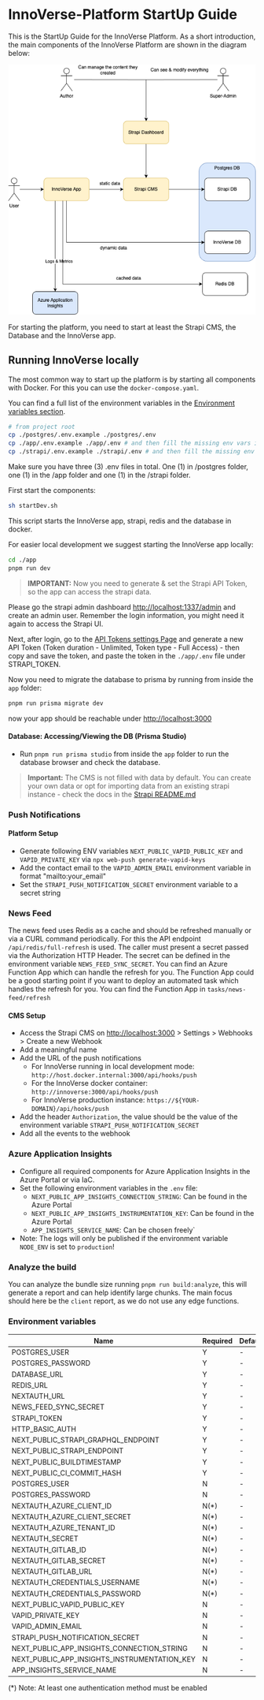 # InnoVerse-Platform StartUp Guide

This is the StartUp Guide for the InnoVerse Platform.
As a short introduction, the main components of the InnoVerse Platform are shown in the diagram below:

![arch](../innoplatform.png)

For starting the platform, you need to start at least the Strapi CMS, the Database and the InnoVerse app.

## Running InnoVerse locally

The most common way to start up the platform is by starting all components with Docker.
For this you can use the `docker-compose.yaml`.

You can find a full list of the environment variables in the [Environment variables section](#environment-variables).

```bash
# from project root
cp ./postgres/.env.example ./postgres/.env
cp ./app/.env.example ./app/.env # and then fill the missing env vars in /app
cp ./strapi/.env.example ./strapi/.env # and then fill the missing env vars in /strapi
```

Make sure you have three (3) .env files in total. One (1) in /postgres folder, one (1) in the /app folder and one (1) in the
/strapi folder.

First start the components:

```bash
sh startDev.sh
```

This script starts the InnoVerse app, strapi, redis and the database in docker.

For easier local development we suggest starting the InnoVerse app locally:

```bash
cd ./app
pnpm run dev
```

> **IMPORTANT:**
> Now you need to generate & set the Strapi API Token, so the app can access the strapi data.

Please go the strapi admin dashboard [http://localhost:1337/admin](http://localhost:1337/admin) and create an admin
user. Remember the login information, you might need it again to access the Strapi UI.

Next, after login, go to the [API Tokens settings Page](http://localhost:1337/admin/settings/api-tokens) and generate a
new API Token (Token duration - Unlimited, Token type - Full Access) - then copy and save the token, and paste the token
in the `./app/.env` file under STRAPI_TOKEN.

Now you need to migrate the database to prisma by running from inside the `app` folder:

```bash
pnpm run prisma migrate dev
```

now your app should be reachable under [http://localhost:3000](http://localhost:3000)

#### Database: Accessing/Viewing the DB (Prisma Studio)

- Run `pnpm run prisma studio` from inside the `app` folder to run the database browser and check the database.

> **Important:**
> The CMS is not filled with data by default. You can create your own data or opt for importing data from an existing
> strapi instance - check the docs in the [Strapi README.md](/strapi/README.md##Export&Import)

### Push Notifications

#### Platform Setup

- Generate following ENV variables `NEXT_PUBLIC_VAPID_PUBLIC_KEY` and `VAPID_PRIVATE_KEY`
  via `npx web-push generate-vapid-keys`
- Add the contact email to the `VAPID_ADMIN_EMAIL` environment variable in format "mailto:your_email"
- Set the `STRAPI_PUSH_NOTIFICATION_SECRET` environment variable to a secret string

### News Feed

The news feed uses Redis as a cache and should be refreshed manually or via a CURL command periodically. For this the API endpoint `/api/redis/full-refresh` is used. The caller must present a secret passed via the Authorization HTTP Header.
The secret can be defined in the environment variable `NEWS_FEED_SYNC_SECRET`.
You can find an Azure Function App which can handle the refresh for you. The Function App could be a good starting point if you want to deploy an automated task which handles the refresh for you. You can find the Function App in `tasks/news-feed/refresh`

#### CMS Setup

- Access the Strapi CMS on [http://localhost:3000](http://localhost:3000) > Settings > Webhooks > Create a new Webhook
- Add a meaningful name
- Add the URL of the push notifications
  - For InnoVerse running in local development mode: `http://host.docker.internal:3000/api/hooks/push`
  - For the InnoVerse docker container: `http://innoverse:3000/api/hooks/push`
  - For InnoVerse production instance: `https://${YOUR-DOMAIN}/api/hooks/push`
- Add the header `Authorization`, the value should be the value of the environment
  variable `STRAPI_PUSH_NOTIFICATION_SECRET`
- Add all the events to the webhook

### Azure Application Insights

- Configure all required components for Azure Application Insights in the Azure Portal or via IaC.
- Set the following environment variables in the `.env` file:
  - `NEXT_PUBLIC_APP_INSIGHTS_CONNECTION_STRING`: Can be found in the Azure Portal
  - `NEXT_PUBLIC_APP_INSIGHTS_INSTRUMENTATION_KEY`: Can be found in the Azure Portal
  - `APP_INSIGHTS_SERVICE_NAME`: Can be chosen freely`
- Note: The logs will only be published if the environment variable `NODE_ENV` is set to `production`!

### Analyze the build

You can analyze the bundle size running `pnpm run build:analyze`, this will generate a report and can help identify large chunks.
The main focus should here be the `client` report, as we do not use any edge functions.

### Environment variables

| Name                                         | Required | Default | Stage     | Component |
| -------------------------------------------- | -------- | ------- | --------- | --------- |
| POSTGRES_USER                                | Y        | -       | Runtime   | Strapi    |
| POSTGRES_PASSWORD                            | Y        | -       | Runtime   | Strapi    |
| DATABASE_URL                                 | Y        | -       | Runtime   | Innoverse |
| REDIS_URL                                    | Y        | -       | Runtime   | Innoverse |
| NEXTAUTH_URL                                 | Y        | -       | Runtime   | Innoverse |
| NEWS_FEED_SYNC_SECRET                        | Y        | -       | Runtime   | Innoverse |
| STRAPI_TOKEN                                 | Y        | -       | Runtime   | Innoverse |
| HTTP_BASIC_AUTH                              | Y        | -       | Runtime   | Innoverse |
| NEXT_PUBLIC_STRAPI_GRAPHQL_ENDPOINT          | Y        | -       | Buildtime | Innoverse |
| NEXT_PUBLIC_STRAPI_ENDPOINT                  | Y        | -       | Buildtime | Innoverse |
| NEXT_PUBLIC_BUILDTIMESTAMP                   | Y        | -       | Buildtime | Innoverse |
| NEXT_PUBLIC_CI_COMMIT_HASH                   | Y        | -       | Buildtime | Innoverse |
| POSTGRES_USER                                | N        | -       | Runtime   | Innoverse |
| POSTGRES_PASSWORD                            | N        | -       | Runtime   | Innoverse |
| NEXTAUTH_AZURE_CLIENT_ID                     | N(\*)    | -       | Runtime   | Innoverse |
| NEXTAUTH_AZURE_CLIENT_SECRET                 | N(\*)    | -       | Runtime   | Innoverse |
| NEXTAUTH_AZURE_TENANT_ID                     | N(\*)    | -       | Runtime   | Innoverse |
| NEXTAUTH_SECRET                              | N(\*)    | -       | Runtime   | Innoverse |
| NEXTAUTH_GITLAB_ID                           | N(\*)    | -       | Runtime   | Innoverse |
| NEXTAUTH_GITLAB_SECRET                       | N(\*)    | -       | Runtime   | Innoverse |
| NEXTAUTH_GITLAB_URL                          | N(\*)    | -       | Runtime   | Innoverse |
| NEXTAUTH_CREDENTIALS_USERNAME                | N(\*)    | -       | Runtime   | Innoverse |
| NEXTAUTH_CREDENTIALS_PASSWORD                | N(\*)    | -       | Runtime   | Innoverse |
| NEXT_PUBLIC_VAPID_PUBLIC_KEY                 | N        | -       | Buildtime | Innoverse |
| VAPID_PRIVATE_KEY                            | N        | -       | Runtime   | Innoverse |
| VAPID_ADMIN_EMAIL                            | N        | -       | Runtime   | Innoverse |
| STRAPI_PUSH_NOTIFICATION_SECRET              | N        | -       | Runtime   | Innoverse |
| NEXT_PUBLIC_APP_INSIGHTS_CONNECTION_STRING   | N        | -       | Buildtime | Innoverse |
| NEXT_PUBLIC_APP_INSIGHTS_INSTRUMENTATION_KEY | N        | -       | Buildtime | Innoverse |
| APP_INSIGHTS_SERVICE_NAME                    | N        | -       | Runtime   | Innoverse |

(\*) Note: At least one authentication method must be enabled
